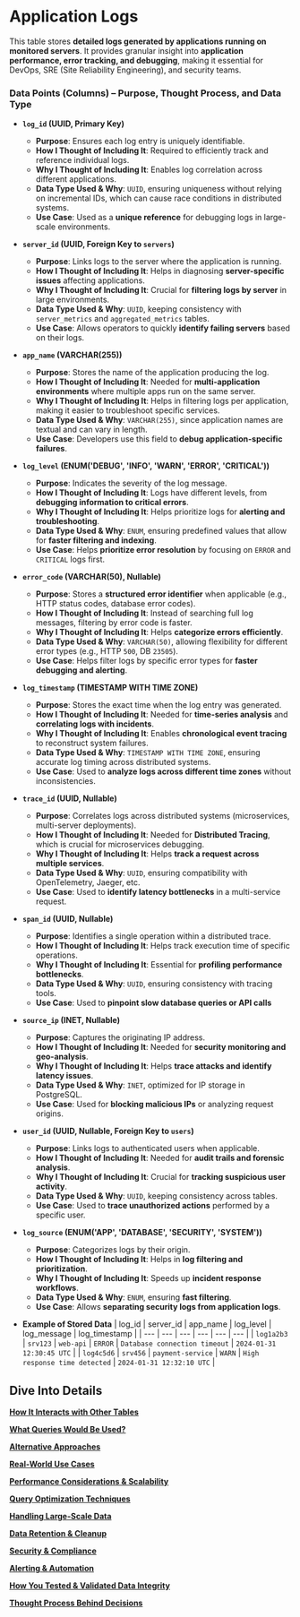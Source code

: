 # Application Logs

This table stores **detailed logs generated by applications running on monitored servers**. It provides granular insight into **application performance, error tracking, and debugging**, making it essential for DevOps, SRE (Site Reliability Engineering), and security teams.

### **Data Points (Columns) – Purpose, Thought Process, and Data Type**

- **`log_id` (UUID, Primary Key)**
    - **Purpose**: Ensures each log entry is uniquely identifiable.
    - **How I Thought of Including It**: Required to efficiently track and reference individual logs.
    - **Why I Thought of Including It**: Enables log correlation across different applications.
    - **Data Type Used & Why**: `UUID`, ensuring uniqueness without relying on incremental IDs, which can cause race conditions in distributed systems.
    - **Use Case**: Used as a **unique reference** for debugging logs in large-scale environments.
- **`server_id` (UUID, Foreign Key to `servers`)**
    - **Purpose**: Links logs to the server where the application is running.
    - **How I Thought of Including It**: Helps in diagnosing **server-specific issues** affecting applications.
    - **Why I Thought of Including It**: Crucial for **filtering logs by server** in large environments.
    - **Data Type Used & Why**: `UUID`, keeping consistency with `server_metrics` and `aggregated_metrics` tables.
    - **Use Case**: Allows operators to quickly **identify failing servers** based on their logs.
- **`app_name` (VARCHAR(255))**
    - **Purpose**: Stores the name of the application producing the log.
    - **How I Thought of Including It**: Needed for **multi-application environments** where multiple apps run on the same server.
    - **Why I Thought of Including It**: Helps in filtering logs per application, making it easier to troubleshoot specific services.
    - **Data Type Used & Why**: `VARCHAR(255)`, since application names are textual and can vary in length.
    - **Use Case**: Developers use this field to **debug application-specific failures**.
- **`log_level` (ENUM('DEBUG', 'INFO', 'WARN', 'ERROR', 'CRITICAL'))**
    - **Purpose**: Indicates the severity of the log message.
    - **How I Thought of Including It**: Logs have different levels, from **debugging information to critical errors**.
    - **Why I Thought of Including It**: Helps prioritize logs for **alerting and troubleshooting**.
    - **Data Type Used & Why**: `ENUM`, ensuring predefined values that allow for **faster filtering and indexing**.
    - **Use Case**: Helps **prioritize error resolution** by focusing on `ERROR` and `CRITICAL` logs first.
- **`error_code` (VARCHAR(50), Nullable)**
    - **Purpose**: Stores a **structured error identifier** when applicable (e.g., HTTP status codes, database error codes).
    - **How I Thought of Including It**: Instead of searching full log messages, filtering by error code is faster.
    - **Why I Thought of Including It**: Helps **categorize errors efficiently**.
    - **Data Type Used & Why**: `VARCHAR(50)`, allowing flexibility for different error types (e.g., HTTP `500`, DB `23505`).
    - **Use Case**: Helps filter logs by specific error types for **faster debugging and alerting**.
- **`log_timestamp` (TIMESTAMP WITH TIME ZONE)**
    - **Purpose**: Stores the exact time when the log entry was generated.
    - **How I Thought of Including It**: Needed for **time-series analysis** and **correlating logs with incidents**.
    - **Why I Thought of Including It**: Enables **chronological event tracing** to reconstruct system failures.
    - **Data Type Used & Why**: `TIMESTAMP WITH TIME ZONE`, ensuring accurate log timing across distributed systems.
    - **Use Case**: Used to **analyze logs across different time zones** without inconsistencies.
- **`trace_id` (UUID, Nullable)**
    - **Purpose**: Correlates logs across distributed systems (microservices, multi-server deployments).
    - **How I Thought of Including It**: Needed for **Distributed Tracing**, which is crucial for microservices debugging.
    - **Why I Thought of Including It**: Helps **track a request across multiple services**.
    - **Data Type Used & Why**: `UUID`, ensuring compatibility with OpenTelemetry, Jaeger, etc.
    - **Use Case**: Used to **identify latency bottlenecks** in a multi-service request.
- **`span_id` (UUID, Nullable)**
    - **Purpose**: Identifies a single operation within a distributed trace.
    - **How I Thought of Including It**: Helps track execution time of specific operations.
    - **Why I Thought of Including It**: Essential for **profiling performance bottlenecks**.
    - **Data Type Used & Why**: `UUID`, ensuring consistency with tracing tools.
    - **Use Case**: Used to **pinpoint slow database queries or API calls**
- **`source_ip` (INET, Nullable)**
    - **Purpose**: Captures the originating IP address.
    - **How I Thought of Including It**: Needed for **security monitoring and geo-analysis**.
    - **Why I Thought of Including It**: Helps **trace attacks and identify latency issues**.
    - **Data Type Used & Why**: `INET`, optimized for IP storage in PostgreSQL.
    - **Use Case**: Used for **blocking malicious IPs** or analyzing request origins.
- **`user_id` (UUID, Nullable, Foreign Key to `users`)**
    - **Purpose**: Links logs to authenticated users when applicable.
    - **How I Thought of Including It**: Needed for **audit trails and forensic analysis**.
    - **Why I Thought of Including It**: Crucial for **tracking suspicious user activity**.
    - **Data Type Used & Why**: `UUID`, keeping consistency across tables.
    - **Use Case**: Used to **trace unauthorized actions** performed by a specific user.
- **`log_source` (ENUM('APP', 'DATABASE', 'SECURITY', 'SYSTEM'))**
    - **Purpose**: Categorizes logs by their origin.
    - **How I Thought of Including It**: Helps in **log filtering and prioritization**.
    - **Why I Thought of Including It**: Speeds up **incident response workflows**.
    - **Data Type Used & Why**: `ENUM`, ensuring **fast filtering**.
    - **Use Case**: Allows **separating security logs from application logs**.

- **Example of Stored Data**
    | log_id | server_id | app_name | log_level | log_message | log_timestamp |
    | --- | --- | --- | --- | --- | --- |
    | `log1a2b3` | `srv123` | `web-api` | `ERROR` | `Database connection timeout` | `2024-01-31 12:30:45 UTC` |
    | `log4c5d6` | `srv456` | `payment-service` | `WARN` | `High response time detected` | `2024-01-31 12:32:10 UTC` |


## Dive Into Details
[**How It Interacts with Other Tables**](How%20It%20Interacts%20with%20Other%20Tables.md)

[**What Queries Would Be Used?**](What%20Queries%20Would%20Be%20Used.md)

[**Alternative Approaches**](Alternative%20Approaches.md)

[**Real-World Use Cases**](Real-World%20Use%20Cases.md)

[**Performance Considerations & Scalability**](Performance%20Considerations%20&%20Scalability.md)

[**Query Optimization Techniques**](Query%20Optimization%20Techniques.md)

[**Handling Large-Scale Data**](Handling%20Large-Scale%20Data.md)

[**Data Retention & Cleanup**](Data%20Retention%20&%20Cleanup.md)

[**Security & Compliance**](Security%20&%20Compliance.md)

[**Alerting & Automation**](Alerting%20&%20Automation.md)

[**How You Tested & Validated Data Integrity**](How%20You%20Tested%20&%20Validated%20Data%20Integrity.md)

[**Thought Process Behind Decisions**](Thought%20Process%20Behind%20Decisions.md)

